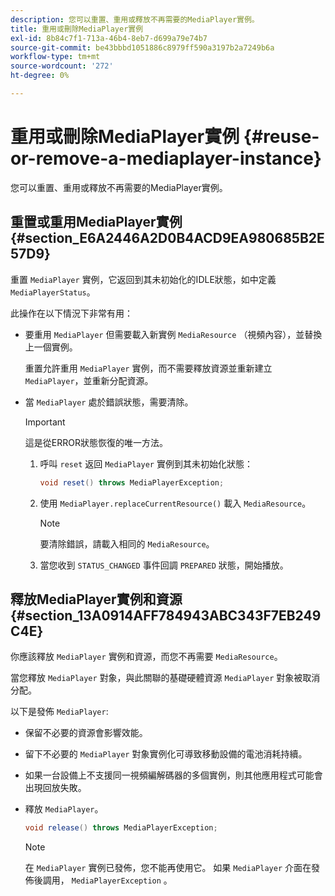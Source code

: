 ```yaml
---
description: 您可以重置、重用或釋放不再需要的MediaPlayer實例。
title: 重用或刪除MediaPlayer實例
exl-id: 8b84c7f1-713a-46b4-8eb7-d699a79e74b7
source-git-commit: be43bbbd1051886c8979ff590a3197b2a7249b6a
workflow-type: tm+mt
source-wordcount: '272'
ht-degree: 0%

---
```


# 重用或刪除MediaPlayer實例 {#reuse-or-remove-a-mediaplayer-instance}

您可以重置、重用或釋放不再需要的MediaPlayer實例。

## 重置或重用MediaPlayer實例 {#section_E6A2446A2D0B4ACD9EA980685B2E57D9}

重置 `MediaPlayer` 實例，它返回到其未初始化的IDLE狀態，如中定義 `MediaPlayerStatus`。

此操作在以下情況下非常有用：

* 要重用 `MediaPlayer` 但需要載入新實例 `MediaResource` （視頻內容），並替換上一個實例。

   重置允許重用 `MediaPlayer` 實例，而不需要釋放資源並重新建立 `MediaPlayer`，並重新分配資源。

* 當 `MediaPlayer` 處於錯誤狀態，需要清除。

   >[!IMPORTANT]
   >
   >這是從ERROR狀態恢復的唯一方法。

   1. 呼叫 `reset` 返回 `MediaPlayer` 實例到其未初始化狀態：

      ```java
      void reset() throws MediaPlayerException; 
      ```

   1. 使用 `MediaPlayer.replaceCurrentResource()` 載入 `MediaResource`。

      >[!NOTE]
      >
      >要清除錯誤，請載入相同的 `MediaResource`。

   1. 當您收到 `STATUS_CHANGED` 事件回調 `PREPARED` 狀態，開始播放。

## 釋放MediaPlayer實例和資源 {#section_13A0914AFF784943ABC343F7EB249C4E}

你應該釋放 `MediaPlayer` 實例和資源，而您不再需要 `MediaResource`。

當您釋放 `MediaPlayer` 對象，與此關聯的基礎硬體資源 `MediaPlayer` 對象被取消分配。

以下是發佈 `MediaPlayer`:

* 保留不必要的資源會影響效能。
* 留下不必要的 `MediaPlayer` 對象實例化可導致移動設備的電池消耗持續。
* 如果一台設備上不支援同一視頻編解碼器的多個實例，則其他應用程式可能會出現回放失敗。

* 釋放 `MediaPlayer`。

   ```java
   void release() throws MediaPlayerException;
   ```

   >[!NOTE]
   >
   >在 `MediaPlayer` 實例已發佈，您不能再使用它。 如果 `MediaPlayer` 介面在發佈後調用， `MediaPlayerException` 。
